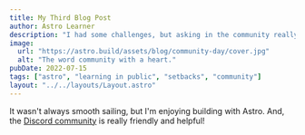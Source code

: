 ```yaml
---
title: My Third Blog Post
author: Astro Learner
description: "I had some challenges, but asking in the community really helped!"
image:
  url: "https://astro.build/assets/blog/community-day/cover.jpg"
  alt: "The word community with a heart."
pubDate: 2022-07-15
tags: ["astro", "learning in public", "setbacks", "community"]
layout: "../../layouts/Layout.astro"
---
```


It wasn't always smooth sailing, but I'm enjoying building with Astro. And, the [Discord community](https://astro.build/chat) is really friendly and helpful!
